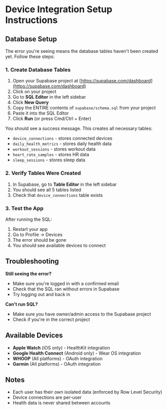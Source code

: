 # Device Integration Setup Instructions

## Database Setup

The error you're seeing means the database tables haven't been created yet. Follow these steps:

### 1. Create Database Tables

1. Open your Supabase project at [https://supabase.com/dashboard](https://supabase.com/dashboard)
2. Click on your project
3. Go to **SQL Editor** in the left sidebar
4. Click **New Query**
5. Copy the ENTIRE contents of `supabase/schema.sql` from your project
6. Paste it into the SQL Editor
7. Click **Run** (or press Cmd/Ctrl + Enter)

You should see a success message. This creates all necessary tables:
- `device_connections` - stores connected devices
- `daily_health_metrics` - stores daily health data
- `workout_sessions` - stores workout data
- `heart_rate_samples` - stores HR data
- `sleep_sessions` - stores sleep data

### 2. Verify Tables Were Created

1. In Supabase, go to **Table Editor** in the left sidebar
2. You should see all 5 tables listed
3. Check that `device_connections` table exists

### 3. Test the App

After running the SQL:
1. Restart your app
2. Go to Profile → Devices
3. The error should be gone
4. You should see available devices to connect

## Troubleshooting

**Still seeing the error?**
- Make sure you're logged in with a confirmed email
- Check that the SQL ran without errors in Supabase
- Try logging out and back in

**Can't run SQL?**
- Make sure you have owner/admin access to the Supabase project
- Check if you're in the correct project

## Available Devices

- **Apple Watch** (iOS only) - HealthKit integration
- **Google Health Connect** (Android only) - Wear OS integration  
- **WHOOP** (All platforms) - OAuth integration
- **Garmin** (All platforms) - OAuth integration

## Notes

- Each user has their own isolated data (enforced by Row Level Security)
- Device connections are per-user
- Health data is never shared between accounts
